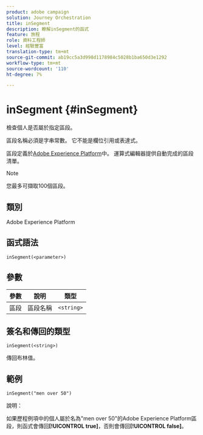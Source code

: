 ```yaml
---
product: adobe campaign
solution: Journey Orchestration
title: inSegment
description: 瞭解inSegment的函式
feature: 旅程
role: 資料工程師
level: 經驗豐富
translation-type: tm+mt
source-git-commit: ab19cc5a3d998d1178984c5028b1ba650d3e1292
workflow-type: tm+mt
source-wordcount: '110'
ht-degree: 7%

---
```



# inSegment {#inSegment}

檢查個人是否屬於指定區段。

區段名稱必須是字串常數。 它不能是欄位引用或表達式。

區段定義於[Adobe Experience Platform](https://platform.adobe.com/segment/overview)中。 運算式編輯器提供自動完成的區段清單。

>[!NOTE]
>
>您最多可擷取100個區段。

## 類別

Adobe Experience Platform

## 函式語法

`inSegment(<parameter>)`

## 參數

| 參數 | 說明 | 類型 |
|--- |--- |--- |
| 區段 | 區段名稱 | `<string>` |

## 簽名和傳回的類型

`inSegment(<string>)`

傳回布林值。

## 範例

`inSegment("men over 50")`

說明：

如果歷程例項中的個人屬於名為&quot;men over 50&quot;的Adobe Experience Platform區段，則函式會傳回&#x200B;**[!UICONTROL true]**，否則會傳回&#x200B;**[!UICONTROL false]**。
